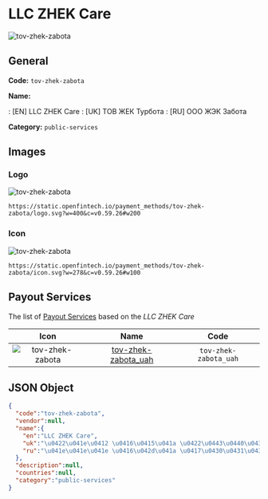 
# LLC ZHEK Care 
![tov-zhek-zabota](https://static.openfintech.io/payment_methods/tov-zhek-zabota/logo.svg?w=400&c=v0.59.26#w200)  

## General 
**Code:** `tov-zhek-zabota` 
 
**Name:** 
 
:	[EN] LLC ZHEK Care 
:	[UK] ТОВ ЖЕК Турбота 
:	[RU] ООО ЖЭК Забота 
 
**Category:** `public-services` 
 

## Images 

### Logo 
![tov-zhek-zabota](https://static.openfintech.io/payment_methods/tov-zhek-zabota/logo.svg?w=400&c=v0.59.26#w200)  

```
https://static.openfintech.io/payment_methods/tov-zhek-zabota/logo.svg?w=400&c=v0.59.26#w200
```  

### Icon 
![tov-zhek-zabota](https://static.openfintech.io/payment_methods/tov-zhek-zabota/icon.svg?w=278&c=v0.59.26#w100)  

```
https://static.openfintech.io/payment_methods/tov-zhek-zabota/icon.svg?w=278&c=v0.59.26#w100
```  

## Payout Services 
 
The list of [Payout Services](/payout-services/) based on the _LLC ZHEK Care_ 

|Icon|Name|Code| 
|:---:|:---:|:---:| 
|![tov-zhek-zabota](https://static.openfintech.io/payout_methods/tov-zhek-zabota/icon.svg?w=278&c=v0.59.26#w40) |[tov-zhek-zabota_uah](/payout-services/tov-zhek-zabota_uah/)|`tov-zhek-zabota_uah`| 
 

## JSON Object 

```json
{
  "code":"tov-zhek-zabota",
  "vendor":null,
  "name":{
    "en":"LLC ZHEK Care",
    "uk":"\u0422\u041e\u0412 \u0416\u0415\u041a \u0422\u0443\u0440\u0431\u043e\u0442\u0430",
    "ru":"\u041e\u041e\u041e \u0416\u042d\u041a \u0417\u0430\u0431\u043e\u0442\u0430"
  },
  "description":null,
  "countries":null,
  "category":"public-services"
}
```  
